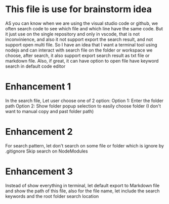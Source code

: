# This file is use for brainstorm idea
AS you can know when we are using the visual studio code or github, we often search code to see which file and which line have the same code. But it just use on the single repository and only in vscode, that is not inconvinience, and also it not support export the search result, and not support open multi file. So I have an idea that I want a terminal tool using nodejs and can interact with search file on the folder or workspace we choose, after search, it also support export search result as txt file or markdown file. Also, if great, it can have option to open file have keyword search in default code editor


# Enhancement 1
In the search file, Let user choose one of 2 option:
Option 1: Enter the folder path
Option 2: Show folder popup selection to easily choose folder (I don't want to manual copy and past folder path)

# Enhancement 2
For search pattern, let don't search on some file or folder which is ignore by .gitignore
Skip search on NodeModules

# Enhancement 3
Instead of show everything in terminal, let default export to Markdown file
and show the path of this file, also for the file name, let include the search keywords and the root folder search location